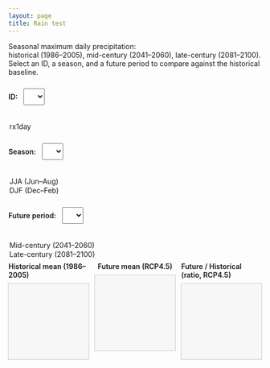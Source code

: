 ```yaml
---
layout: page
title: Rain test
---
```


Seasonal maximum daily precipitation:  
historical (1986–2005), mid-century (2041–2060), late-century (2081–2100).  
Select an ID, a season, and a future period to compare against the historical baseline.

<label for="idDropdown">ID:</label>
<select id="idDropdown">
  <option value="rx1day" selected>rx1day</option>
  <!-- Add more IDs if you generate them, e.g. prcptot, r10mm, etc. -->
</select>

<label for="seasonDropdown">Season:</label>
<select id="seasonDropdown">
  <option value="JJA" selected>JJA (Jun–Aug)</option>
  <option value="DJF">DJF (Dec–Feb)</option>
</select>

<label for="periodDropdown">Future period:</label>
<select id="periodDropdown">
  <option value="midcentury" selected>Mid-century (2041–2060)</option>
  <option value="latecentury">Late-century (2081–2100)</option>
</select>

<div class="plots-row">
  <div class="plot-col">
    <div class="plot-title">Historical mean (1986–2005)</div>
    <iframe id="plot-hist" src="" loading="lazy"></iframe>
  </div>
  <div class="plot-col">
    <div class="plot-title">Future mean (RCP4.5)</div>
    <iframe id="plot-future" src="" loading="lazy"></iframe>
  </div>
  <div class="plot-col">
    <div class="plot-title">Future / Historical (ratio, RCP4.5)</div>
    <iframe id="plot-diff" src="" loading="lazy"></iframe>
  </div>
</div>

<style>
label { margin-right: 8px; font-weight: 600; }
select { margin: 10px 16px 20px 0; padding: 6px 10px; font-size: 16px; }

.plots-row {
  display: grid;
  grid-template-columns: repeat(3, 1fr);
  gap: 12px;
  align-items: start;
}
.plot-col { display: flex; flex-direction: column; align-items: center; }
.plot-title { font-weight: 600; margin: 6px 0 8px; }

iframe {
  width: 100%;
  border: 1px solid #ccc;
  background: #f7f7f7;
}

@media (max-width: 900px) {
  .plots-row { grid-template-columns: 1fr; }
  iframe { height: 520px; }
}
</style>

<script>
const idDropdown     = document.getElementById('idDropdown');
const seasonDropdown = document.getElementById('seasonDropdown');
const periodDropdown = document.getElementById('periodDropdown');

const histFrame   = document.getElementById('plot-hist');
const futureFrame = document.getElementById('plot-future');
const diffFrame   = document.getElementById('plot-diff');

/* Your plot HTMLs live in PLOTs_HCLIM/ */
const PATH_PREFIX = 'PLOTs_HCLIM/';

function buildFilenames(id, season, period) {
  const periodShort = (period === 'midcentury') ? 'mid' : 'late';
  const base = `PLOT_${id}_${season}`;
  return {
    hist: `${base}_hist.html`,
    fut:  `${base}_${periodShort}.html`,
    diff: `${base}_ratio_${periodShort}.html`,
  };
}

function updatePlots() {
  const id     = idDropdown.value;
  const season = seasonDropdown.value;
  const period = periodDropdown.value;

  const { hist, fut, diff } = buildFilenames(id, season, period);

  histFrame.src   = PATH_PREFIX + hist;
  futureFrame.src = PATH_PREFIX + fut;
  diffFrame.src   = PATH_PREFIX + diff;
}

// Auto-resize each iframe after it loads
function resizeIframe(iframe) {
  iframe.addEventListener("load", () => {
    try {
      iframe.style.height =
        iframe.contentWindow.document.body.scrollHeight + "px";
    } catch (e) {
      console.warn("Cannot resize iframe (cross-origin?)", e);
    }
  });
}

[histFrame, futureFrame, diffFrame].forEach(resizeIframe);

// Update on dropdown change
[idDropdown, seasonDropdown, periodDropdown].forEach(el =>
  el.addEventListener('change', updatePlots)
);

// Initial load
updatePlots();
</script>

